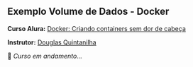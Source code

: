 ## Exemplo Volume de Dados - Docker

<strong>Curso Alura:</strong> [Docker: Criando containers sem dor de cabeça](https://cursos.alura.com.br/course/docker-e-docker-compose)

<strong>Instrutor:</strong> [Douglas Quintanilha](https://www.linkedin.com/in/douglas-quintanilha/)

:construction: <i>Curso em andamento...</i>